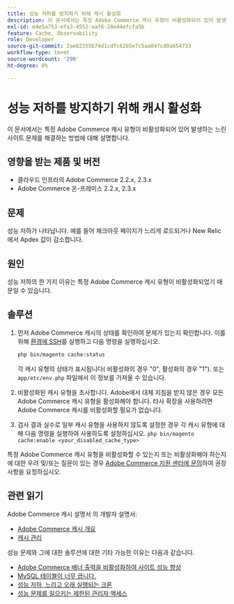 ```yaml
---
title: 성능 저하를 방지하기 위해 캐시 활성화
description: 이 문서에서는 특정 Adobe Commerce 캐시 유형이 비활성화되어 있어 발생하는 느린 사이트 문제를 해결하는 방법에 대해 설명합니다.
exl-id: e4e5a753-efa3-4552-aaf6-28e44efcfa5b
feature: Cache, Observability
role: Developer
source-git-commit: 2aeb2355b74d1cdfc62b5e7c5aa04fcd0a654733
workflow-type: tm+mt
source-wordcount: '290'
ht-degree: 0%

---
```


# 성능 저하를 방지하기 위해 캐시 활성화

이 문서에서는 특정 Adobe Commerce 캐시 유형이 비활성화되어 있어 발생하는 느린 사이트 문제를 해결하는 방법에 대해 설명합니다.

## 영향을 받는 제품 및 버전

* 클라우드 인프라의 Adobe Commerce 2.2.x, 2.3.x
* Adobe Commerce 온-프레미스 2.2.x, 2.3.x

## 문제

성능 저하가 나타납니다. 예를 들어 체크아웃 페이지가 느리게 로드되거나 New Relic에서 Apdex 값이 감소합니다.

## 원인

성능 저하의 한 가지 이유는 특정 Adobe Commerce 캐시 유형이 비활성화되었기 때문일 수 있습니다.

## 솔루션

1. 먼저 Adobe Commerce 캐시의 상태를 확인하여 문제가 있는지 확인합니다. 이를 위해 [환경에 SSH](https://experienceleague.adobe.com/en/docs/commerce-cloud-service/user-guide/develop/secure-connections#ssh)를 실행하고 다음 명령을 실행하십시오.

   ```bash
   php bin/magento cache:status
   ```

   각 캐시 유형의 상태가 표시됩니다( 비활성화의 경우 &quot;0&quot;, 활성화의 경우 &quot;1&quot;). 또는 `app/etc/env.php` 파일에서 이 정보를 가져올 수 있습니다.

1. 비활성화된 캐시 유형을 조사합니다. Adobe에서 대체 지침을 받지 않은 경우 모든 Adobe Commerce 캐시 유형을 활성화해야 합니다. 타사 확장을 사용하려면 Adobe Commerce 캐시를 비활성화할 필요가 없습니다.
1. 검사 결과 실수로 일부 캐시 유형을 사용하지 않도록 설정한 경우 각 캐시 유형에 대해 다음 명령을 실행하여 사용하도록 설정하십시오. `php bin/magento cache:enable <your_disabled_cache_type>`

특정 Adobe Commerce 캐시 유형을 비활성화할 수 있는지 또는 비활성화해야 하는지에 대한 우려 및/또는 질문이 있는 경우 [Adobe Commerce 지원 센터에 문의](/help/help-center-guide/help-center/magento-help-center-user-guide.md#submit-ticket)하여 권장 사항을 요청하십시오.

## 관련 읽기

Adobe Commerce 캐시 설명서 의 개발자 설명서:

* [Adobe Commerce 캐시 개요](https://developer.adobe.com/commerce/frontend-core/guide/caching/)
* [캐시 관리](https://experienceleague.adobe.com/en/docs/commerce-operations/configuration-guide/cli/manage-cache)

성능 문제와 그에 대한 솔루션에 대한 기타 가능한 이유는 다음과 같습니다.

* [Adobe Commerce 배너 출력을 비활성화하여 사이트 성능 향상](/help/troubleshooting/miscellaneous/disable-magento-banner-output-to-improve-site-performance.md)
* [MySQL 테이블이 너무 큽니다.](/help/troubleshooting/database/mysql-tables-are-too-large.md)
* [성능 저하, 느리고 오래 실행되는 크론](/help/troubleshooting/miscellaneous/slow-performance-slow-and-long-running-crons.md)
* [성능 문제를 일으키는 제한된 관리자 액세스](/help/troubleshooting/miscellaneous/restricted-admin-access-causing-performance-issues.md)
